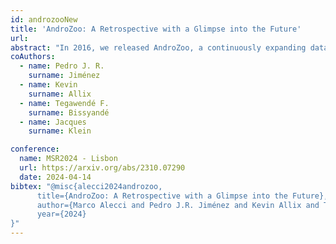 ```yaml
---
id: androzooNew
title: 'AndroZoo: A Retrospective with a Glimpse into the Future'
url: 
abstract: "In 2016, we released AndroZoo, a continuously expanding dataset of Android applications that aggregates apps from various sources, including the official Google Play app market. As of today, AndroZoo contains approximately 24 million APK files, making it, to the best of our knowledge, the most extensive dataset of Android APKs accessible to the research community. Currently, an average of 500000 APKs are downloaded every day, with our initial MSR paper counting more than 880 citations on Google Scholar. Over time, we have consistently expanded AndroZoo, adapting to app markets' evolution and refining our collection process. Additionally, we have started collecting supplementary data that could be valuable for various Android-related research projects and that we are providing to users, such as app descriptions, upload dates, ratings, lists of permissions, and many other kinds of data. This paper begins with a retrospective analysis of Androzoo, offering statistics on APK files, apps, users, and downloads. Then, we introduce the new data we are releasing to users, offering insights and examples of their usage."
coAuthors:
  - name: Pedro J. R.
    surname: Jiménez
  - name: Kevin
    surname: Allix
  - name: Tegawendé F. 
    surname: Bissyandé
  - name: Jacques
    surname: Klein

conference:
  name: MSR2024 - Lisbon
  url: https://arxiv.org/abs/2310.07290
  date: 2024-04-14
bibtex: "@misc{alecci2024androzoo,
      title={AndroZoo: A Retrospective with a Glimpse into the Future}, 
      author={Marco Alecci and Pedro J.R. Jiménez and Kevin Allix and Tegawendé F. Bissyandé and Jacques Klein},
      year={2024}
}"
---
```

